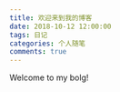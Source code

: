 ```yaml
---
title: 欢迎来到我的博客
date: 2018-10-12 12:00:00
tags: 日记
categories: 个人随笔
comments: true
---
```

Welcome to my bolg!